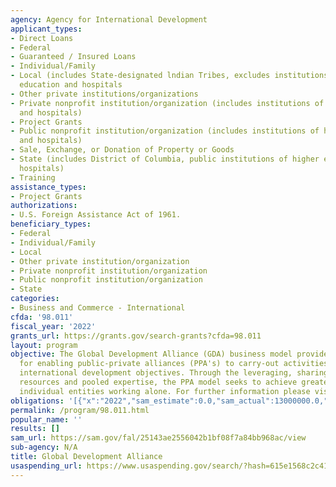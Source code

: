 ```yaml
---
agency: Agency for International Development
applicant_types:
- Direct Loans
- Federal
- Guaranteed / Insured Loans
- Individual/Family
- Local (includes State-designated lndian Tribes, excludes institutions of higher
  education and hospitals
- Other private institutions/organizations
- Private nonprofit institution/organization (includes institutions of higher education
  and hospitals)
- Project Grants
- Public nonprofit institution/organization (includes institutions of higher education
  and hospitals)
- Sale, Exchange, or Donation of Property or Goods
- State (includes District of Columbia, public institutions of higher education and
  hospitals)
- Training
assistance_types:
- Project Grants
authorizations:
- U.S. Foreign Assistance Act of 1961.
beneficiary_types:
- Federal
- Individual/Family
- Local
- Other private institution/organization
- Private nonprofit institution/organization
- Public nonprofit institution/organization
- State
categories:
- Business and Commerce - International
cfda: '98.011'
fiscal_year: '2022'
grants_url: https://grants.gov/search-grants?cfda=98.011
layout: program
objective: The Global Development Alliance (GDA) business model provides a framework
  for enabling public-private alliances (PPA's) to carry-out activities that promote
  international development objectives. Through the leveraging, sharing the cost of
  resources and pooled expertise, the PPA model seeks to achieve greater impact than
  individual entities working alone. For further information please visit http://www.usaid.gov/our_work/global_partnerships/gda/.
obligations: '[{"x":"2022","sam_estimate":0.0,"sam_actual":13000000.0,"usa_spending_actual":977681.0},{"x":"2023","sam_estimate":15000000.0,"sam_actual":0.0,"usa_spending_actual":16799578.0},{"x":"2024","sam_estimate":18000000.0,"sam_actual":0.0,"usa_spending_actual":1000000.0}]'
permalink: /program/98.011.html
popular_name: ''
results: []
sam_url: https://sam.gov/fal/25143ae2556042b1bf08f7a84bb968ac/view
sub-agency: N/A
title: Global Development Alliance
usaspending_url: https://www.usaspending.gov/search/?hash=615e1568c2c41442071789b060c30629
---
```

